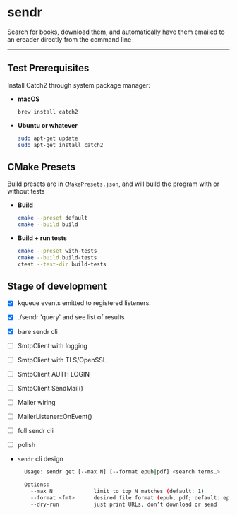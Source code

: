 # sendr

Search for books, download them, and automatically have them emailed to an ereader directly from the command line

---

## Test Prerequisites

Install Catch2 through system package manager:

- **macOS**
  ```bash
  brew install catch2
  ```

- **Ubuntu or whatever**
  ```bash
  sudo apt-get update
  sudo apt-get install catch2
  ```

## CMake Presets

Build presets are in `CMakePresets.json`, and will build the program with or without tests

- **Build**
  ```bash
  cmake --preset default
  cmake --build build
  ```
- **Build + run tests**
  ```bash
  cmake --preset with-tests
  cmake --build build-tests
  ctest --test-dir build-tests
  ```

## Stage of development

- [x] kqueue events emitted to registered listeners.
- [x] ./sendr 'query' and see list of results
- [x] bare sendr cli

- [ ] SmtpClient with logging
- [ ] SmtpClient with TLS/OpenSSL
- [ ] SmtpClient AUTH LOGIN
- [ ] SmtpClient SendMail()

- [ ] Mailer wiring
- [ ] MailerListener::OnEvent()

- [ ] full sendr cli
- [ ] polish

- `sendr` cli design
  ```bash
    Usage: sendr get [--max N] [--format epub|pdf] <search terms…>

    Options:
      --max N             limit to top N matches (default: 1)
      --format <fmt>      desired file format (epub, pdf; default: epub)
      --dry-run           just print URLs, don’t download or send
  ```
